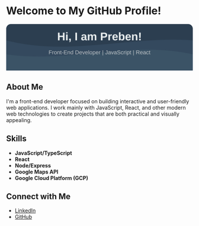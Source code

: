 # Welcome to My GitHub Profile!

![Banner](./banner.svg)

## About Me

I'm a front-end developer focused on building interactive and user-friendly web applications. I work mainly with JavaScript, React, and other modern web technologies to create projects that are both practical and visually appealing.

## Skills

- **JavaScript/TypeScript**
- **React**
- **Node/Express**
- **Google Maps API**
- **Google Cloud Platform (GCP)**

## Connect with Me

- [LinkedIn](https://www.linkedin.com/in/yourprofile)
- [GitHub](https://github.com/prebensoerensen)
